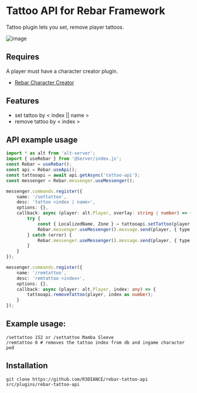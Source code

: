 # Tattoo API for Rebar Framework
Tattoo plugin lets you set, remove player tattoos.

![image](https://github.com/user-attachments/assets/271bf72a-a94e-4534-9ed3-4fd6da277f8d)

## Requires
A player must have a character creator plugin.
-   [Rebar Character Creator](https://github.com/Stuyk/rebar-character-creator)

## Features
-   set tattoo by < index || name >
-   remove tattoo by < index >

## API example usage
```ts
import * as alt from 'alt-server';
import { useRebar } from '@Server/index.js';
const Rebar = useRebar();
const api = Rebar.useApi();
const tattooapi = await api.getAsync('tattoo-api');
const messenger = Rebar.messenger.useMessenger();

messenger.commands.register({
    name: '/settattoo',
    desc: 'tattoo <index | name>',
    options: {},
    callback: async (player: alt.Player, overlay: string | number) => {
        try {
            const { LocalizedName, Zone } = tattooapi.setTattoo(player, overlay);
            Rebar.messenger.useMessenger().message.send(player, { type: 'system', content: `${LocalizedName} tattoo has been applied to the ${Zone}.` });
        } catch (error) {
            Rebar.messenger.useMessenger().message.send(player, { type: 'alert', content: error.message });
        }
    }
});

messenger.commands.register({
    name: '/remtattoo',
    desc: 'remtattoo <index>',
    options: {},
    callback: async (player: alt.Player, index: any) => {
        tattooapi.removeTattoo(player, index as number);
    }
});
```
## Example usage: 
```
/settattoo 152 or /settattoo Mamba Sleeve
/remtattoo 0 # removes the tattoo index from db and ingame character ped
```

## Installation
```
git clone https://github.com/R3DIANCE/rebar-tattoo-api src/plugins/rebar-tattoo-api
```
